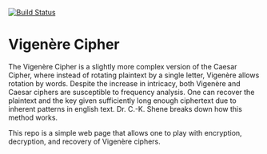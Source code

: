 [![Build Status](https://dev.azure.com/nbabcock19/nbabcock19/_apis/build/status/nickbabcock.vigenere?branchName=master)](https://dev.azure.com/nbabcock19/nbabcock19/_build/latest?definitionId=6&branchName=master)

# Vigenère Cipher

The Vigenère Cipher is a slightly more complex version of the Caesar Cipher, where instead of rotating plaintext by a single letter, Vigenère allows rotation by words. Despite the increase in intricacy, both Vigenère and Caesar ciphers are susceptible to frequency analysis. One can recover the plaintext and the key given sufficiently long enough ciphertext due to inherent patterns in english text. Dr. C.-K. Shene breaks down how this method works.

This repo is a simple web page that allows one to play with encryption, decryption, and recovery of Vigenère ciphers.
